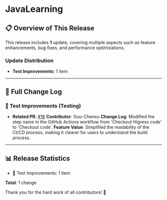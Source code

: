 # JavaLearning


## 📋 Overview of This Release

This release includes **1** update, covering multiple aspects such as feature enhancements, bug fixes, and performance optimizations.

### Update Distribution

- **Test Improvements**: 1 item

---

## 📝 Full Change Log

### 🧪 Test Improvements (Testing)

- **Related PR**: [#18](https://github.com/Guo-Chenxu/JavaLearning/pull/18)
  **Contributor**: Guo-Chenxu
  **Change Log**: Modified the step name in the GitHub Actions workflow from 'Checkout Higress code' to 'Checkout code'.
  **Feature Value**: Simplified the readability of the CI/CD process, making it clearer for users to understand the build process.

---

## 📊 Release Statistics

- 🧪 Test Improvements: 1 item

**Total**: 1 change

Thank you for the hard work of all contributors! 🎉

